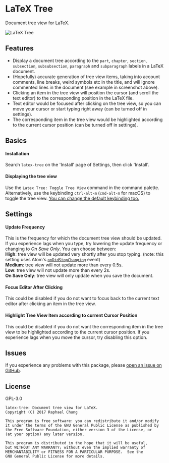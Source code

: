 # LaTeX Tree

Document tree view for LaTeX.

![LaTeX Tree](https://raw.githubusercontent.com/raphael-cch/latex-tree/master/latex-tree-screenshot.png)

## Features
* Display a document tree according to the `part`, `chapter`, `section`, `subsection`, `subsubsection`, `paragraph` and `subparagraph` labels in a LaTeX document.
* (Hopefully) accurate generation of tree view items, taking into account comments, line breaks, weird symbols etc in the title, and will ignore commented lines in the document (see example in screenshot above).
* Clicking an item in the tree view will position the cursor (and scroll the text editor) to the corresponding position in the LaTeX file.
* Text editor would be focused after clicking on the tree view, so you can move your cursor or start typing right away (can be turned off in settings).
* The corresponding item in the tree view would be highlighted according to the current cursor position (can be turned off in settings).

## Basics
#### Installation
Search `latex-tree` on the 'Install' page of Settings, then click 'Install'.

#### Displaying the tree view
Use the `Latex Tree: Toggle Tree View` command in the command palette.
Alternatively, use the keybinding `ctrl-alt-m` (`cmd-alt-m` for macOS) to toggle the tree view.
[You can change the default keybinding too.](https://flight-manual.atom.io/using-atom/sections/basic-customization/#customizing-keybindings)

## Settings
#### Update Frequency
This is the frequency for which the document tree view should be updated.
If you experience lags when you type, try lowering the update frequency or changing to *On Save Only*.
You can choose between:<br/>
**High**: tree view will be updated very shortly after you stop typing. (note: this setting uses Atom's [`onDidStopChanging`](https://atom.io/docs/api/v1.21.0/TextEditor#instance-onDidStopChanging) event)<br/>
**Medium**: tree view will not update more than every 0.5s.<br/>
**Low**: tree view will not update more than every 2s.<br/>
**On Save Only**: tree view will only update when you save the document.

#### Focus Editor After Clicking
This could be disabled if you do not want to focus back to the current text editor after clicking an item in the tree view.

#### Highlight Tree View Item according to current Cursor Position
This could be disabled if you do not want the corresponding item in the tree view to be highlighted according to the current cursor position. If you experience lags when you move the cursor, try disabling this option.

## Issues
If you experience any problems with this package, please [open an issue on GitHub](https://github.com/raphael-cch/latex-tree/issues).

## License
GPL-3.0
```
latex-tree: Document tree view for LaTeX.
Copyright (C) 2017 Raphael Chung

This program is free software: you can redistribute it and/or modify
it under the terms of the GNU General Public License as published by
the Free Software Foundation, either version 3 of the License, or
(at your option) any later version.

This program is distributed in the hope that it will be useful,
but WITHOUT ANY WARRANTY; without even the implied warranty of
MERCHANTABILITY or FITNESS FOR A PARTICULAR PURPOSE.  See the
GNU General Public License for more details.
```
